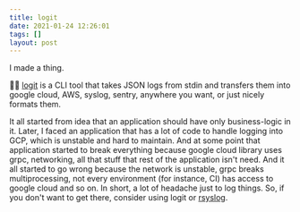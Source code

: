 ```yaml
---
title: logit
date: 2021-01-24 12:26:01
tags: []
layout: post
---
```


I made a thing.

🐚🔧 [logit](https://github.com/life4/logit) is a CLI tool that takes JSON logs from stdin and transfers them into google cloud, AWS, syslog, sentry, anywhere you want, or just nicely formats them.

It all started from idea that an application should have only business-logic in it. Later, I faced an application that has a lot of code to handle logging into GCP, which is unstable and hard to maintain. And at some point that application started to break everything because google cloud library uses grpc, networking, all that stuff that rest of the application isn't need. And it all started to go wrong because the network is unstable, grpc breaks multiprocessing, not every environment (for instance, CI) has access to google cloud and so on. In short, a lot of headache just to log things. So, if you don't want to get there, consider using logit or [rsyslog](https://www.rsyslog.com/).
